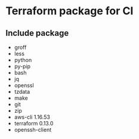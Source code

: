 # Terraform package for CI

## Include package

- groff
- less
- python
- py-pip
- bash
- jq
- openssl
- tzdata
- make
- git
- zip
- aws-cli 1.16.53
- terraform 0.13.0
- openssh-client
